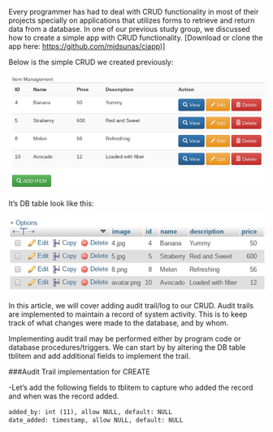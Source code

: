 
Every programmer has had to deal with CRUD functionality in most of their projects specially on applications that utilizes forms to retrieve and return data from a database. In one of our previous study group, we discussed how to create a simple app with CRUD functionality. [Download or clone the app here: https://github.com/mjdsunas/ciapp)] 

Below is the simple CRUD we created previously: 


![crud list](crud_list.png)

It’s DB table look like this:

![crud table](crud_tbl.png)

In this article, we will cover adding audit trail/log to our CRUD. Audit trails are implemented to maintain a record of system activity. This is to keep track of what changes were made to the database, and by whom. 

Implementing audit trail may be performed either by program code or database procedures/triggers.
We can start by by altering the DB table tblitem and add additional fields to implement the trail.

###Audit Trail implementation for CREATE

-Let’s add the following fields to tblitem to capture who added the record and when was the record added. 

```
added_by: int (11), allow NULL, default: NULL 
date_added: timestamp, allow NULL, default: NULL 
```
